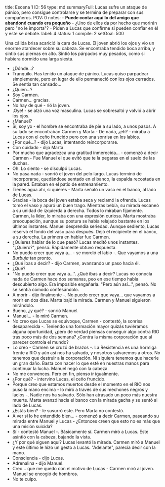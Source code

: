 title:          Escena 1
ID:             56
type:           md
summaryFull:    Lucas sufre un ataque de pánico, pero consigue controlarse y se termina de preparar con sus compañeros.
POV:            0
notes:          - **Puede contar aquí lo del amigo que abandonó cuando era pequeño**
                - ¿Uno de ellos da por hecho que morirán pero "no le importa"?
                - Piden a Lucas que confirme si pueden confiar en él y este se debate.
label:          4
status:         1
compile:        2
setGoal:        500


Una cálida brisa acarició la cara de Lucas.
El joven abrió los ojos y vio un enorme atardecer sobre su cabeza. Se encontraba tendido boca arriba, y sintió sus piernas en alto. Sintió los párpados muy pesados, como si hubiera dormido una larga siesta.
- ¿Dónde...?
- Tranquilo. Has tenido un ataque de pánico.
Lucas quiso parpadear simplemente, pero en lugar de ello permaneció con los ojos cerrados. Se sentía tan cansado...
- ¿Quién...?
- Soy Carmen.
- Carmen... gracias.
- No hay de qué - rió la joven.
- ¡Oye! - se alzó una voz masculina. Lucas se sobresaltó y volvió a abrir los ojos.
- ¿Manuel?
- Sí, soy yo - el hombre se encontraba de pie a su lado, a unos pasos. A su lado se encontraban Carmen y Marta - De nada, ¿eh? - miraba a Lucas con el ceño fruncido pero con una sonrisa en los labios.
- ¿Por qué...? - dijo Lucas, intentando reincorporarse.
- Con cuidado - dijo Marta.
- Por mucho que agradezca una gratitud inmerecida... - comenzó a decir Carmen - Fue Manuel el que evitó que te la pegaras en el suelo de las duchas.
- Oh. Lo siento - se disculpó Lucas.
- No pasa nada - sonrió el joven del pelo largo.
Lucas terminó de incorporarse, quedándose sentado en el banco, la espalda recostada en la pared. Estaban en el patio de entrenamiento.
- Tienes agua ahí, si quieres - Marta señaló un vaso en el banco, al lado de Lucas.
- Gracias - la boca del joven estaba seca y reclamó la ofrenda. Lucas tomó el vaso y apuró un buen trago.
Mientras bebía, su mirada escaneó a su unidad de izquierda a derecha.
Todos lo miraban fijamente. Carmen, la líder, lo miraba con una expresión curiosa. Marta mostraba preocupación, aunque su postura se había relajado bastante en los últimos instantes. Manuel desprendía seriedad.
Aunque sediento, Lucas reservó el fondo del vaso para después. Dejó el recipiente en el banco, a su derecha.
La primera en hablar fue Carmen.
- ¿Quieres hablar de lo que pasó?
Lucas meditó unos instantes. "¿Quiero?", pensó. Rápidamente obtuvo respuesta.
- No puedo creer que vaya a... - se mordió el labio -. Que vayamos a una *Burbuja* tan pronto. 
- ¿Qué ibas a decir? - dijo Carmen, avanzando un paso hacia él.
- ¿Qué?
- "No puedo creer que vaya a...". ¿Qué ibas a decir?
Lucas no conocía nada de Carmen hace dos semanas, peo en ese tiempo había descubierto algo. Era imposible engañarla.
"Pero aún así...", pensó. No se sentía cómodo confesándolo.
- A morir - dijo finalmente -. No puedo creer que vaya... que vayamos a morir en dos días.
Marta bajó la mirada. Carmen y Manuel siguieron mirándolo.
- Bueno, ¿y qué? - sonrió Manuel.
- Manuel... - lo miró Carmen.
- No creo que Lucas se equivoque, Carmen - contestó, la sonrisa desaparecida -. Teniendo una formación mayor quizás tuviéramos alguna oportunidad, ¿pero de verdad piensas conseguir algo contra RIO tras poco más de dos semana? ¿Contra la misma corporación que al parecer controla el mundo?
- Lo creo - Carmen se cruzó de brazos -. La Resistencia es una hormiga frente a RIO y aún así nos ha salvado, y nosotros salvaremos a otros. No tenemos que destruir a la corporación. Ni siquiera tenemos que hacerle un gran daño. Basta con hacer lo que esté en nuestras manos para continuar la lucha.
Manuel negó con la cabeza.
- No me convences. Pero en fin, pienso ir igualmente.
- ¿Por qué? - intervino Lucas, el ceño fruncido.
- Porque creo que estamos muertos desde el momento en el RIO nos puso la mano encima - lo miró a través de sus mechones negros y lacios -. Nadie nos ha salvado. Sólo han atrasado un poco más nuestra muerte.
Marta avanzó hacia el banco con la mirada gacha y se sentó al lado de Lucas.
- ¿Estás bien? - le susurró este.
Pero Marta no contestó.
- A ver si lo he entendido bien... - comenzó a decir Carmen, paseando su mirada entre Manuel y Lucas - ¿Entonces creen que esto no es más que una misión suicida?
- Sí - contestó Manuel -. Básicamente sí.
Carmen miró a Lucas. Este asintió con la cabeza, bajando la vista.
- ¿Y por qué siguen aquí?
Lucas levantó la mirada. Carmen miró a Manuel y este último le hizo un gesto a Lucas. "Adelante", parecía decir con la mano.
- Consciencia - dijo Lucas.
- Adrenalina - dijo Manuel.
- Creo... que me quedo con el motivo de Lucas - Carmen miró al joven.
Manuel se encogió de hombros.
- No te culpo.